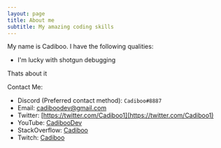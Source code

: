 ```yaml
---
layout: page
title: About me
subtitle: My amazing coding skills
---
```


My name is Cadiboo. I have the following qualities:

- I'm lucky with shotgun debugging

Thats about it

Contact Me:
- Discord (Preferred contact method): `Cadiboo#8887`
- Email: [cadiboodev@gmail.com](mailto:cadiboodev@gmail.com)
- Twitter: [https://twitter.com/Cadiboo1](https://twitter.com/Cadiboo1)
- YouTube: [CadibooDev](https://www.youtube.com/channel/UCPcIerMYjlsb2jTKe--Da7g)
- StackOverflow: [Cadiboo](https://stackoverflow.com/users/8453728/cadiboo)
- Twitch: [Cadiboo](https://www.twitch.tv/cadiboo)

